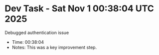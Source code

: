 # Dev Task - Sat Nov  1 00:38:04 UTC 2025
Debugged authentication issue
- Time: 00:38:04
- Notes: This was a key improvement step.

